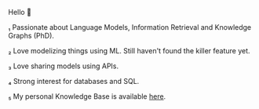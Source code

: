 Hello 👋

₁ Passionate about Language Models, Information Retrieval and Knowledge Graphs (PhD).

₂ Love modelizing things using ML. Still haven't found the killer feature yet.

₃ Love sharing models using APIs.

₄ Strong interest for databases and SQL.

₅ My personal Knowledge Base is available [here](https://raphaelsty.github.io/knowledge).

